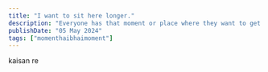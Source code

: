 ```yaml
---
title: "I want to sit here longer."
description: "Everyone has that moment or place where they want to get stuck. I too have a few."
publishDate: "05 May 2024"
tags: ["momenthaibhaimoment"]
---
```

kaisan re
